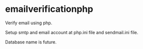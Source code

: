 # emailverificationphp
Verify email using php.


Setup smtp and email account at php.ini file and sendmail.ini file.


Database name is future.

